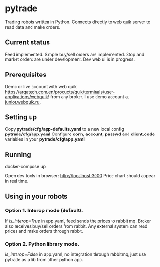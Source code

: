 # pytrade
Trading robots written in Python. Connects directly to web quik server to read data and make orders. 

## Current status
Feed implemented. Simple buy/sell orders are implemented. Stop and market orders are under development.
Dev web ui is in progress.

## Prerequisites
Demo or live account with web quik https://arqatech.com/en/products/quik/terminals/user-applications/webquik/ from any broker. 
I use demo account at [junior.webquik.ru](https://junior.webquik.ru/).

## Setting up
Copy **pytrade/cfg/app-defaults.yaml** to a new local config **pytrade/cfg/app.yaml**
Configure **conn**, **account**, **passwd**  and **client_code** variables in your **pytrade/cfg/app.yaml**

## Running
docker-compose up

Open dev tools in browser: [http://localhost:3000](http://localhost:3000)
Price chart should appear in real time.

## Using in your robots
### Option 1. Interop mode (default). 
If *is_interop=True* in app.yaml, feed sends the prices to rabbit mq. Broker also receives buy/sell orders from rabbit. Any external system can read prices and make orders through rabbit.
### Option 2. Python library mode. 
*is_interop=False* in app.yaml, no integration through rabbitmq, just use pytrade as a lib from other python app. 
 
